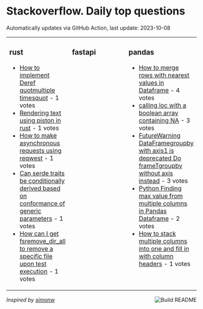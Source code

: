 # Stackoverflow. Daily top questions 

Automatically updates via GitHub Action, last update: <!-- date starts -->2023-10-08<!-- date ends -->


<table><tr><td valign="top" width="33%">

### rust
<!-- rust starts -->
* [How to implement Deref quotmultiple timesquot](https://stackoverflow.com/questions/77251440/how-to-implement-deref-multiple-times) - 1 votes
* [Rendering text using piston in rust](https://stackoverflow.com/questions/77250023/rendering-text-using-piston-in-rust) - 1 votes
* [How to make asynchronous requests using reqwest](https://stackoverflow.com/questions/77248104/how-to-make-asynchronous-requests-using-reqwest) - 1 votes
* [Can serde traits be conditionally derived based on conformance of generic parameters](https://stackoverflow.com/questions/77254375/can-serde-traits-be-conditionally-derived-based-on-conformance-of-generic-parame) - 1 votes
* [How can I get fsremove_dir_all to remove a specific file upon test execution](https://stackoverflow.com/questions/77252248/how-can-i-get-fsremove-dir-all-to-remove-a-specific-file-upon-test-execution) - 1 votes
<!-- rust ends -->
</td><td valign="top" width="34%">


### fastapi
<!-- fastapi starts -->

<!-- fastapi ends -->
</td><td valign="top" width="34%">


### pandas
<!-- pandas starts -->
* [How to merge rows with nearest values in Dataframe](https://stackoverflow.com/questions/77251464/how-to-merge-rows-with-nearest-values-in-dataframe) - 4 votes
* [calling loc with a boolean array containing NA](https://stackoverflow.com/questions/77253713/calling-loc-with-a-boolean-array-containing-na) - 3 votes
* [FutureWarning DataFramegroupby with axis1 is deprecated Do frameTgroupby without axis instead](https://stackoverflow.com/questions/77251673/futurewarning-dataframe-groupby-with-axis-1-is-deprecated-do-frame-t-groupby) - 3 votes
* [Python Finding max value from multiple columns in Pandas Dataframe](https://stackoverflow.com/questions/77253814/python-finding-max-value-from-multiple-columns-in-pandas-dataframe) - 2 votes
* [How to stack multiple columns into one and fill in with column headers](https://stackoverflow.com/questions/77251711/how-to-stack-multiple-columns-into-one-and-fill-in-with-column-headers) - 1 votes
<!-- pandas ends -->
</td></tr></table>

<a href="https://github.com/hp0404/hp0404/actions"><img src="https://github.com/hp0404/hp0404/workflows/Build%20README/badge.svg" align="right" alt="Build README"></a> <p>*Inspired by  [simonw](https://github.com/simonw/simonw)*</p>
